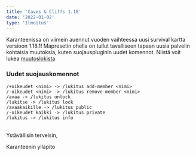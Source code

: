 ```yaml
---
title: 'Caves & Cliffs 1.18'
date: '2022-01-02'
type: 'Ilmoitus'
---
```


Karanteenissa on viimein auennut vuoden vaihteessa uusi survival kartta versioon 1.18.1!
Mapresetin ohella on tullut tavalliseen tapaan uusia palvelin kohtaisia muutoksia, kuten suojauspluginin uudet komennot. Niistä voit lukea [muutoslokista](/changelog)

### Uudet suojauskomennot

```
/+oikeudet <nimi> -> /lukitus add-member <nimi>
/-oikeudet <nimi> -> /lukitus remove-member <nimi>
/avaa -> /lukitus unlock
/lukitse -> /lukitus lock
/avaakaikille -> /lukitus public
/-oikeudet kaikki -> /lukitus private
/lukitus -> /lukitus info
```

<br>
Ystävällisin terveisin,

Karanteenin ylläpito
